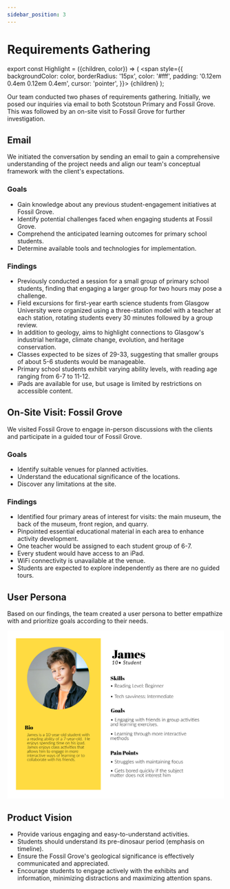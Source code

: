 ```yaml
---
sidebar_position: 3
---
```


# Requirements Gathering

export const Highlight = ({children, color}) => (
<span
style={{
      backgroundColor: color,
      borderRadius: '15px',
      color: '#fff',
      padding: '0.12em 0.4em 0.12em 0.4em',
      cursor: 'pointer',
    }}>
{children}
</span>
);

Our team conducted two phases of requirements gathering. Initially, we posed our inquiries via email to both Scotstoun Primary and Fossil Grove. This was followed by an on-site visit to Fossil Grove for further investigation.

## Email

We initiated the conversation by sending an email to gain a comprehensive understanding of the project needs and align our team's conceptual framework with the client's expectations.

### Goals

- Gain knowledge about any <Highlight color="
  #11a281"> previous student-engagement initiatives</Highlight> at Fossil Grove.
- Identify <Highlight color="#11a281"> potential challenges</Highlight> faced when engaging students at Fossil Grove.
- Comprehend the <Highlight color="#11a281"> anticipated learning outcomes</Highlight> for primary school students.
- Determine <Highlight color="#11a281"> available tools and technologies</Highlight> for implementation.

### Findings

- Previously conducted a session for a small group of primary school students, finding that engaging a larger group for two hours may pose a challenge.
- Field excursions for first-year earth science students from Glasgow University were organized using a <Highlight color="#11a281">three-station model with a teacher at each station</Highlight>, rotating students every 30 minutes followed by a group review.
- In addition to geology, aims to <Highlight color="#11a281">highlight connections to Glasgow's industrial heritage, climate change, evolution, and heritage conservation</Highlight>.
- Classes expected to be <Highlight color="#11a281">sizes of 29-33</Highlight>, suggesting that smaller groups of about 5-6 students would be manageable.
- Primary school students exhibit <Highlight color="#11a281">varying ability levels</Highlight>, with reading age ranging from 6-7 to 11-12.
- <Highlight color="#11a281">iPads</Highlight> are available for use, but usage is limited by restrictions on accessible content.

## On-Site Visit: Fossil Grove

We visited Fossil Grove to engage in-person discussions with the clients and participate in a guided tour of Fossil Grove.

### Goals

- Identify <Highlight color="#11a281"> suitable venues</Highlight> for planned activities.
- Understand the <Highlight color="#11a281"> educational significance</Highlight> of the locations.
- Discover any <Highlight color="#11a281"> limitations</Highlight> at the site.

### Findings

- Identified <Highlight color="#11a281">four primary areas of interest for visits</Highlight>: the main museum, the back of the museum, front region, and quarry.
- Pinpointed essential educational material in each area to enhance activity development.
- One teacher would be assigned to each student group of 6-7.
- Every student would have access to an <Highlight color="#11a281">iPad</Highlight>.
- <Highlight color="#11a281">WiFi connectivity is unavailable</Highlight> at the venue.
- Students are expected to <Highlight color="#11a281">explore independently</Highlight> as there are no guided tours.

## User Persona

Based on our findings, the team created a user persona to better empathize with and prioritize goals according to their needs.

![User Persona Image](../../static/img/persona.png)

## Product Vision

- Provide various <Highlight color="#11a281">engaging and easy-to-understand activities</Highlight>.
- Students should understand its pre-dinosaur period (emphasis on <Highlight color="#11a281"> timeline</Highlight>).
- Ensure the Fossil Grove's <Highlight color="#11a281"> geological significance</Highlight> is effectively communicated and appreciated.
- Encourage students to <Highlight color="#11a281">engage actively</Highlight> with the exhibits and information, minimizing distractions and maximizing attention spans.
